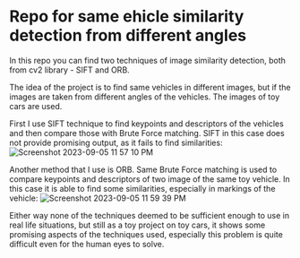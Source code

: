 # Repo for same ehicle similarity detection from different angles

In this repo you can find two techniques of image similarity detection, both from cv2 library - SIFT and ORB.

The idea of the project is to find same vehicles in different images, but if the images are taken from different angles of the vehicles.
The images of toy cars are used.

First I use SIFT technique to find keypoints and descriptors of the vehicles and then compare those with Brute Force matching. SIFT in this case does not provide promising output, as it fails to find similarities:
![Screenshot 2023-09-05 11 57 10 PM](https://github.com/Lgvalia/Vehicle-Similarity/assets/63636976/73ab40f5-b292-4111-8eaf-17a668fa7f63)

Another method that I use is ORB. Same Brute Force matching is used to compare keypoints and descriptors of two image of the same toy vehicle. In this case it is able to find some similarities, especially in markings of the vehicle:
![Screenshot 2023-09-05 11 59 39 PM](https://github.com/Lgvalia/Vehicle-Similarity/assets/63636976/d2665c90-b93e-41e6-b3bc-b5994fb19f54)

Either way none of the techniques deemed to be sufficient enough to use in real life situations, but still as a toy project on toy cars, it shows some promising aspects of the techniques used, especially this problem is quite difficult even for the human eyes to solve.

